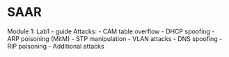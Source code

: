 # SAAR

Module 1:
  Lab1 - guide
   Attacks:
    - CAM table overflow
    - DHCP spoofing
    - ARP poisoning (MitM)
    - STP manipulation
    - VLAN attacks
    - DNS spoofing
    - RIP poisoning
    - Additional attacks

  

